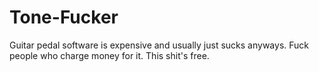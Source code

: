 # Tone-Fucker
Guitar pedal software is expensive and usually just sucks anyways. Fuck people who charge money for it. This shit's free.
